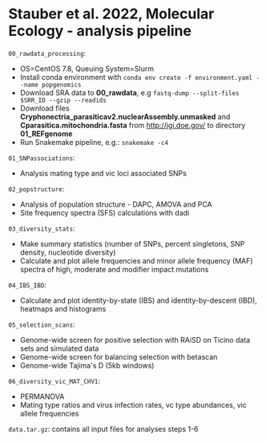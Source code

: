 # Stauber et al. 2022, Molecular Ecology - analysis pipeline

```00_rawdata_processing```:
* OS=CentOS 7.8, Queuing System=Slurm
* Install conda environment with ```conda env create -f environment.yaml --name popgenomics```
* Download SRA data to **00_rawdata**, e.g ```fastq-dump --split-files $SRR_ID --gzip --readids```
* Download files **Cryphonectria_parasiticav2.nuclearAssembly.unmasked** and **Cparasitica.mitochondria.fasta** from http://jgi.doe.gov/ to directory **01_REFgenome**
* Run Snakemake pipeline, e.g.: ```snakemake -c4```

```01_SNPassociations```: 
* Analysis mating type and vic loci associated SNPs

```02_popstructure```: 
* Analysis of population structure - DAPC, AMOVA and PCA 
* Site frequency spectra (SFS) calculations with dadi

```03_diversity_stats```: 
* Make summary statistics (number of SNPs, percent singletons, SNP density, nucleotide diversity)
* Calculate and plot allele frequencies and minor allele frequency (MAF) spectra of high, moderate and modifier impact mutations 

```04_IBS_IBD```:
* Calculate and plot identity-by-state (IBS) and identity-by-descent (IBD), heatmaps and histograms

```05_selection_scans```:
* Genome-wide screen for positive selection with RAiSD on Ticino data sets and simulated data
* Genome-wide screen for balancing selection with betascan
* Genome-wide Tajima's D (5kb windows)

```06_diversity_vic_MAT_CHV1```:
* PERMANOVA
* Mating type ratios and virus infection rates, vc type abundances, vic allele frequencies

```data.tar.gz```: contains all input files for analyses steps 1-6
